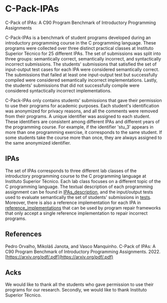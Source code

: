 # C-Pack-IPAs

C-Pack of IPAs: A C90 Program Benchmark of Introductory Programming Assignments



C-Pack-IPAs is a benchmark of student programs developed during an introductory programming course in the C programming language. These programs were collected over three distinct practical classes at Instituto Superior Técnico for 25 different IPAs.
The set of submissions was split into three groups: semantically correct, semantically incorrect, and syntactically incorrect submissions.
The students' submissions that satisfied the set of input-output test cases for each IPA were considered semantically correct. The submissions that failed at least one input-output test but successfully compiled were considered semantically incorrect implementations. Lastly, the students' submissions that did not successfully compile were considered syntactically incorrect implementations.

C-Pack-IPAs only contains students' submissions that gave their permission to use their programs for academic purposes. Each student's identification was anonymized for privacy reasons, and all the comments were removed from their programs. A unique identifier was assigned to each student. These identifiers are consistent among different IPAs and different years of the programming course. For example, if the identifier 'stu\_3' appears in more than one programming exercise, it corresponds to the same student. If some students take the course more than once, they are always assigned to the same anonymized identifier.

## IPAs

The set of IPAs corresponds to three different lab classes of the introductory programming course to the C programming language at Instituto Superior Técnico. Each lab class focuses on a different topic of the C programming language. 
The textual description of each programming assignment can be found in [IPAs_description](https://github.com/pmorvalho/C-Pack-IPAs/tree/main/IPAs_description), and the input/output tests used to evaluate semantically the set of students' submissions in [tests](https://github.com/pmorvalho/C-Pack-IPAs/tree/main/tests). Moreover, there is also a reference implementation for each IPA in [reference_implementations](https://github.com/pmorvalho/C-Pack-IPAs/tree/main/reference_implementations) that can be used by program repair frameworks that only accept a single reference implementation to repair incorrect programs.

## References

Pedro Orvalho, Mikoláš Janota, and Vasco Manquinho. C-Pack of IPAs: A C90 Program Benchmark of Introductory Programming Assignments. 2022. [https://arxiv.org/pdf/.pdf](https://arxiv.org/pdf/.pdf)

## Acks

We would like to thank all the students who gave permission to use their programs for our research. Secondly, we would like to thank Instituto Superior Técnico.
